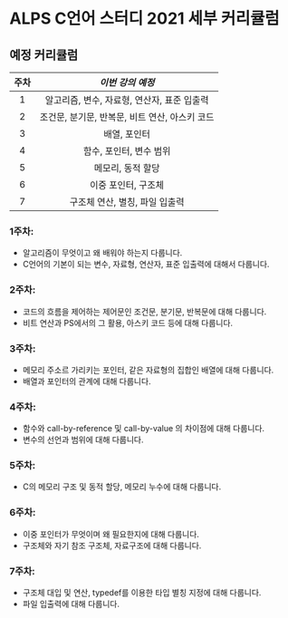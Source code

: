 # ALPS C언어 스터디 2021 세부 커리큘럼 

## 예정 커리큘럼

| 주차 |                *이번 강의 예정*                |
| :--: | :--------------------------------------------: |
|  1   |  알고리즘, 변수, 자료형, 연산자, 표준 입출력   |
|  2   | 조건문, 분기문, 반복문, 비트 연산, 아스키 코드 |
|  3   |                  배열, 포인터                  |
|  4   |            함수, 포인터, 변수 범위             |
|  5   |               메모리, 동적 할당                |
|  6   |              이중 포인터, 구조체               |
|  7   |         구조체 연산, 별칭, 파일 입출력         |

### 1주차: 
- 알고리즘이 무엇이고 왜 배워야 하는지 다룹니다.
- C언어의 기본이 되는 변수, 자료형, 연산자, 표준 입출력에 대해서 다룹니다.

### 2주차:
- 코드의 흐름을 제어하는 제어문인 조건문, 분기문, 반복문에 대해 다룹니다.
- 비트 연산과 PS에서의 그 활용, 아스키 코드 등에 대해 다룹니다.

### 3주차:
- 메모리 주소르 가리키는 포인터, 같은 자료형의 집합인 배열에 대해 다룹니다.
- 배열과 포인터의 관계에 대해 다룹니다.

### 4주차:
- 함수와 call-by-reference 및 call-by-value 의 차이점에 대해 다룹니다.
- 변수의 선언과 범위에 대해 다룹니다.

### 5주차:
- C의 메모리 구조 및 동적 할당, 메모리 누수에 대해 다룹니다.

### 6주차:
- 이중 포인터가 무엇이며 왜 필요한지에 대해 다룹니다.
- 구조체와 자기 참조 구조체, 자료구조에 대해 다룹니다.

### 7주차:
- 구조체 대입 및 연산, typedef를 이용한 타입 별칭 지정에 대해 다룹니다.
- 파일 입출력에 대해 다룹니다.

